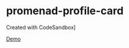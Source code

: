 # promenad-profile-card
Created with CodeSandbox]

[Demo](https://blissful-wescoff-b0c81a.netlify.com/)
